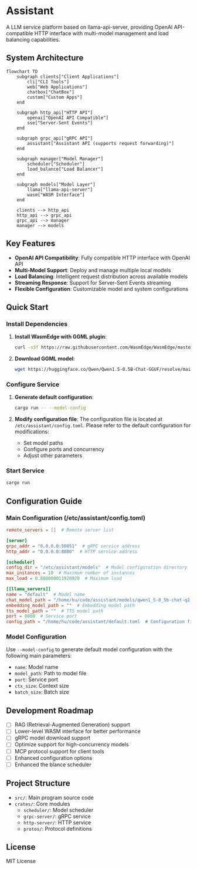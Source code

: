  # Assistant

A LLM service platform based on llama-api-server, providing OpenAI API-compatible HTTP interface with multi-model management and load balancing capabilities.

## System Architecture

```mermaid
flowchart TD
    subgraph clients["Client Applications"]
        cli["CLI Tools"]
        web["Web Applications"]
        chatbox["ChatBox"]
        custom["Custom Apps"]
    end
    
    subgraph http_api["HTTP API"]
        openai["OpenAI API Compatible"]
        sse["Server-Sent Events"]
    end
    
    subgraph grpc_api["gRPC API"]
        assistant["Assistant API (supports request forwarding)"]
    end

    subgraph manager["Model Manager"]
        scheduler["Scheduler"]
        load_balance["Load Balancer"]
    end
    
    subgraph models["Model Layer"]
        llama["llama-api-server"]
        wasm["WASM Interface"]
    end
    
    clients --> http_api
    http_api --> grpc_api
    grpc_api --> manager
    manager --> models
```

## Key Features

- **OpenAI API Compatibility**: Fully compatible HTTP interface with OpenAI API
- **Multi-Model Support**: Deploy and manage multiple local models
- **Load Balancing**: Intelligent request distribution across available models
- **Streaming Response**: Support for Server-Sent Events streaming
- **Flexible Configuration**: Customizable model and system configurations

## Quick Start

### Install Dependencies

1. **Install WasmEdge with GGML plugin**:
   ```sh
   curl -sSf https://raw.githubusercontent.com/WasmEdge/WasmEdge/master/utils/install.sh | bash -s -- --plugins wasi_nn-ggml
   ```

2. **Download GGML model**:
   ```sh
   wget https://huggingface.co/Qwen/Qwen1.5-0.5B-Chat-GGUF/resolve/main/qwen1_5-0_5b-chat-q2_k.gguf
   ```

### Configure Service

1. **Generate default configuration**:
   ```sh
   cargo run -- --model-config
   ```

2. **Modify configuration file**:
   The configuration file is located at `/etc/assistant/config.toml`. Please refer to the default configuration for modifications:
   - Set model paths
   - Configure ports and concurrency
   - Adjust other parameters

### Start Service

```sh
cargo run
```

## Configuration Guide

### Main Configuration (/etc/assistant/config.toml)

```toml
remote_servers = []  # Remote server list

[server]
grpc_addr = "0.0.0.0:50051"  # gRPC service address
http_addr = "0.0.0.0:8080"  # HTTP service address

[scheduler]
config_dir = "/etc/assistant/models"  # Model configuration directory
max_instances = 10  # Maximum number of instances
max_load = 0.800000011920929  # Maximum load

[[llama_servers]]
name = "default"  # Model name
chat_model_path = "/home/hu/code/assistant/models/qwen1_5-0_5b-chat-q2_k.gguf"  # Chat model path
embedding_model_path = ""  # Embedding model path
tts_model_path = ""  # TTS model path
port = 8000  # Service port
config_path = "/home/hu/code/assistant/default.toml  # Configuration file path
```

### Model Configuration

Use `--model-config` to generate default model configuration with the following main parameters:
- `name`: Model name
- `model_path`: Path to model file
- `port`: Service port
- `ctx_size`: Context size
- `batch_size`: Batch size

## Development Roadmap

- [ ] RAG (Retrieval-Augmented Generation) support
- [ ] Lower-level WASM interface for better performance
- [ ] gRPC model download support
- [ ] Optimize support for high-concurrency models
- [ ] MCP protocol support for client tools
- [ ] Enhanced configuration options
- [ ] Enhanced the blance scheduler

## Project Structure

- `src/`: Main program source code
- `crates/`: Core modules
  - `scheduler/`: Model scheduler
  - `grpc-server/`: gRPC service
  - `http-server/`: HTTP service
  - `protos/`: Protocol definitions

## License

MIT License